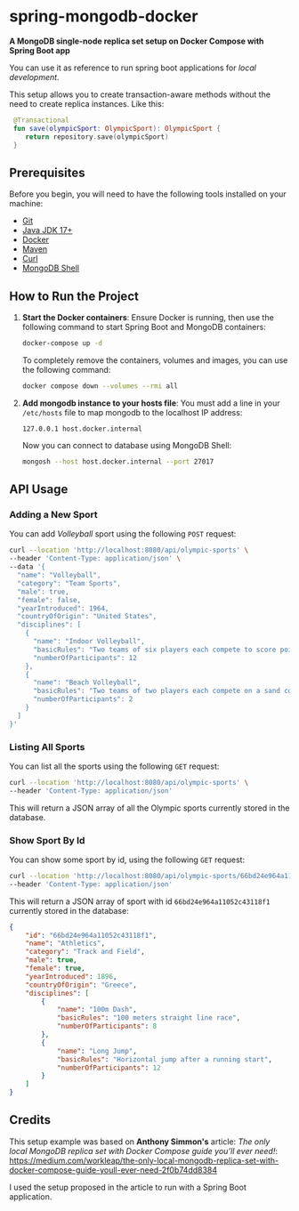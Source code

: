 # spring-mongodb-docker

**A MongoDB single-node replica set setup on Docker Compose with Spring Boot app**

You can use it as reference to run spring boot applications for _local development_. 

This setup allows you to create transaction-aware methods without the need to create replica instances. Like this:
```kotlin
 @Transactional
 fun save(olympicSport: OlympicSport): OlympicSport {
    return repository.save(olympicSport)
 }
```

## Prerequisites

Before you begin, you will need to have the following tools installed on your machine:

- [Git](https://git-scm.com)
- [Java JDK 17+](https://openjdk.org/)
- [Docker](https://www.docker.com/)
- [Maven](https://maven.apache.org/)
- [Curl](https://curl.se/)
- [MongoDB Shell](https://docs.mongodb.com/mongodb-shell/)

## How to Run the Project

1. **Start the Docker containers**:
   Ensure Docker is running, then use the following command to start Spring Boot and MongoDB containers:
   ```bash
   docker-compose up -d
   ```
   
   To completely remove the containers, volumes and images, you can use the following command:
   ```bash
   docker compose down --volumes --rmi all
    ```

2. **Add mongodb instance to your hosts file**:
   You must add a line in your `/etc/hosts` file to map mongodb to the localhost IP address:
   ```
   127.0.0.1 host.docker.internal
   ```
   Now you can connect to database using MongoDB Shell:
    ```bash
    mongosh --host host.docker.internal --port 27017
    ```

## API Usage

### Adding a New Sport

You can add _Volleyball_ sport using the following `POST` request:

```bash
curl --location 'http://localhost:8080/api/olympic-sports' \
--header 'Content-Type: application/json' \
--data '{
  "name": "Volleyball",
  "category": "Team Sports",
  "male": true,
  "female": false,
  "yearIntroduced": 1964,
  "countryOfOrigin": "United States",
  "disciplines": [
    {
      "name": "Indoor Volleyball",
      "basicRules": "Two teams of six players each compete to score points by grounding the ball on the opponent'\''s court, with a maximum of three touches before returning the ball.",
      "numberOfParticipants": 12
    },
    {
      "name": "Beach Volleyball",
      "basicRules": "Two teams of two players each compete on a sand court, aiming to score points by grounding the ball on the opponent'\''s side, with a maximum of three touches before returning the ball.",
      "numberOfParticipants": 2
    }
  ]
}'
```

### Listing All Sports

You can list all the sports using the following `GET` request:

```bash
curl --location 'http://localhost:8080/api/olympic-sports' \
--header 'Content-Type: application/json'
```

This will return a JSON array of all the Olympic sports currently stored in the database.

### Show Sport By Id

You can show some sport by id, using the following `GET` request:

```bash
curl --location 'http://localhost:8080/api/olympic-sports/66bd24e964a11052c43118f1' \
--header 'Content-Type: application/json'
```

This will return a JSON array of sport with id `66bd24e964a11052c43118f1` currently stored in the database:
```json
{
    "id": "66bd24e964a11052c43118f1",
    "name": "Athletics",
    "category": "Track and Field",
    "male": true,
    "female": true,
    "yearIntroduced": 1896,
    "countryOfOrigin": "Greece",
    "disciplines": [
        {
            "name": "100m Dash",
            "basicRules": "100 meters straight line race",
            "numberOfParticipants": 8
        },
        {
            "name": "Long Jump",
            "basicRules": "Horizontal jump after a running start",
            "numberOfParticipants": 12
        }
    ]
}
```

## Credits

This setup example was based on **Anthony Simmon's** article: _The only local MongoDB replica set with Docker Compose guide you’ll ever need!_: https://medium.com/workleap/the-only-local-mongodb-replica-set-with-docker-compose-guide-youll-ever-need-2f0b74dd8384

I used the setup proposed in the article to run with a Spring Boot application.